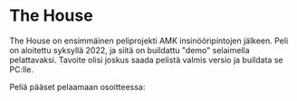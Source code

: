# The House

The House on ensimmäinen peliprojekti AMK insinööripintojen jälkeen. Peli on aloitettu syksyllä 2022, ja siitä on buildattu "demo" selaimella pelattavaksi. Tavoite olisi joskus saada pelistä valmis versio ja buildata se PC:lle.

Peliä pääset pelaamaan osoitteessa:
